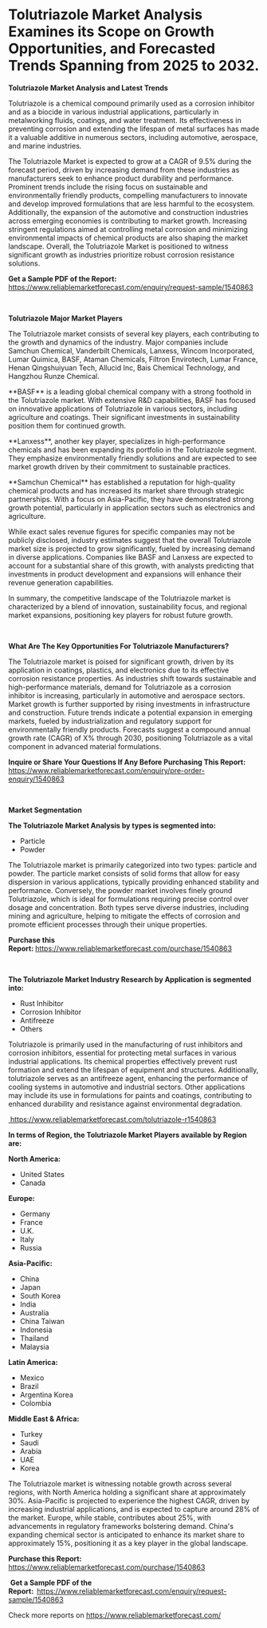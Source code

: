 <p><h1>Tolutriazole Market Analysis Examines its Scope on Growth Opportunities, and Forecasted Trends Spanning from 2025 to 2032.</h1></p><p><strong>Tolutriazole Market Analysis and Latest Trends</strong></p>
<p><p>Tolutriazole is a chemical compound primarily used as a corrosion inhibitor and as a biocide in various industrial applications, particularly in metalworking fluids, coatings, and water treatment. Its effectiveness in preventing corrosion and extending the lifespan of metal surfaces has made it a valuable additive in numerous sectors, including automotive, aerospace, and marine industries. </p><p>The Tolutriazole Market is expected to grow at a CAGR of 9.5% during the forecast period, driven by increasing demand from these industries as manufacturers seek to enhance product durability and performance. Prominent trends include the rising focus on sustainable and environmentally friendly products, compelling manufacturers to innovate and develop improved formulations that are less harmful to the ecosystem. Additionally, the expansion of the automotive and construction industries across emerging economies is contributing to market growth. Increasing stringent regulations aimed at controlling metal corrosion and minimizing environmental impacts of chemical products are also shaping the market landscape. Overall, the Tolutriazole Market is positioned to witness significant growth as industries prioritize robust corrosion resistance solutions.</p></p>
<p><strong>Get a Sample PDF of the Report:&nbsp;</strong> <a href="https://www.reliablemarketforecast.com/enquiry/request-sample/1540863?utm_campaign=1140&utm_medium=2&utm_source=Github&utm_content=ia&utm_term=30012025&utm_id=tolutriazole">https://www.reliablemarketforecast.com/enquiry/request-sample/1540863</a></p>
<p>&nbsp;</p>
<p><strong>Tolutriazole Major Market Players</strong></p>
<p><p>The Tolutriazole market consists of several key players, each contributing to the growth and dynamics of the industry. Major companies include Samchun Chemical, Vanderbilt Chemicals, Lanxess, Wincom Incorporated, Lumar Quimica, BASF, Ataman Chemicals, Filtron Envirotech, Lumar France, Henan Qingshuiyuan Tech, Allucid Inc, Bais Chemical Technology, and Hangzhou Runze Chemical.</p><p>**BASF** is a leading global chemical company with a strong foothold in the Tolutriazole market. With extensive R&D capabilities, BASF has focused on innovative applications of Tolutriazole in various sectors, including agriculture and coatings. Their significant investments in sustainability position them for continued growth.</p><p>**Lanxess**, another key player, specializes in high-performance chemicals and has been expanding its portfolio in the Tolutriazole segment. They emphasize environmentally friendly solutions and are expected to see market growth driven by their commitment to sustainable practices.</p><p>**Samchun Chemical** has established a reputation for high-quality chemical products and has increased its market share through strategic partnerships. With a focus on Asia-Pacific, they have demonstrated strong growth potential, particularly in application sectors such as electronics and agriculture.</p><p>While exact sales revenue figures for specific companies may not be publicly disclosed, industry estimates suggest that the overall Tolutriazole market size is projected to grow significantly, fueled by increasing demand in diverse applications. Companies like BASF and Lanxess are expected to account for a substantial share of this growth, with analysts predicting that investments in product development and expansions will enhance their revenue generation capabilities.</p><p>In summary, the competitive landscape of the Tolutriazole market is characterized by a blend of innovation, sustainability focus, and regional market expansions, positioning key players for robust future growth.</p></p>
<p>&nbsp;</p>
<p><strong>What Are The Key Opportunities For Tolutriazole Manufacturers?</strong></p>
<p><p>The Tolutriazole market is poised for significant growth, driven by its application in coatings, plastics, and electronics due to its effective corrosion resistance properties. As industries shift towards sustainable and high-performance materials, demand for Tolutriazole as a corrosion inhibitor is increasing, particularly in automotive and aerospace sectors. Market growth is further supported by rising investments in infrastructure and construction. Future trends indicate a potential expansion in emerging markets, fueled by industrialization and regulatory support for environmentally friendly products. Forecasts suggest a compound annual growth rate (CAGR) of X% through 2030, positioning Tolutriazole as a vital component in advanced material formulations.</p></p>
<p><strong>Inquire or Share Your Questions If Any Before Purchasing This Report:</strong> <a href="https://www.reliablemarketforecast.com/enquiry/pre-order-enquiry/1540863?utm_campaign=1140&utm_medium=2&utm_source=Github&utm_content=ia&utm_term=30012025&utm_id=tolutriazole">https://www.reliablemarketforecast.com/enquiry/pre-order-enquiry/1540863</a></p>
<p>&nbsp;</p>
<p><strong>Market Segmentation</strong></p>
<p><strong>The Tolutriazole Market Analysis by types is segmented into:</strong></p>
<p><ul><li>Particle</li><li>Powder</li></ul></p>
<p><p>The Tolutriazole market is primarily categorized into two types: particle and powder. The particle market consists of solid forms that allow for easy dispersion in various applications, typically providing enhanced stability and performance. Conversely, the powder market involves finely ground Tolutriazole, which is ideal for formulations requiring precise control over dosage and concentration. Both types serve diverse industries, including mining and agriculture, helping to mitigate the effects of corrosion and promote efficient processes through their unique properties.</p></p>
<p><strong>Purchase this Report:&nbsp;</strong><a href="https://www.reliablemarketforecast.com/purchase/1540863?utm_campaign=1140&utm_medium=2&utm_source=Github&utm_content=ia&utm_term=30012025&utm_id=tolutriazole">https://www.reliablemarketforecast.com/purchase/1540863</a></p>
<p>&nbsp;</p>
<p><strong>The Tolutriazole Market Industry Research by Application is segmented into:</strong></p>
<p><ul><li>Rust Inhibitor</li><li>Corrosion Inhibitor</li><li>Antifreeze</li><li>Others</li></ul></p>
<p><p>Tolutriazole is primarily used in the manufacturing of rust inhibitors and corrosion inhibitors, essential for protecting metal surfaces in various industrial applications. Its chemical properties effectively prevent rust formation and extend the lifespan of equipment and structures. Additionally, tolutriazole serves as an antifreeze agent, enhancing the performance of cooling systems in automotive and industrial sectors. Other applications may include its use in formulations for paints and coatings, contributing to enhanced durability and resistance against environmental degradation.</p></p>
<p><a href="https://www.reliablemarketforecast.com/tolutriazole-r1540863?utm_campaign=1140&utm_medium=2&utm_source=Github&utm_content=ia&utm_term=30012025&utm_id=tolutriazole">&nbsp;https://www.reliablemarketforecast.com/tolutriazole-r1540863</a></p>
<p><strong>In terms of Region, the Tolutriazole Market Players available by Region are:</strong></p>
<p>
    <p> <strong> North America: </strong>
        <ul>
            <li>United States</li>
            <li>Canada</li>
        </ul>
        </p> 
    <p> <strong> Europe: </strong>
        <ul>
            <li>Germany</li>
            <li>France</li>
            <li>U.K.</li>
            <li>Italy</li>
            <li>Russia</li>
        </ul>
        </p> 
    <p> <strong> Asia-Pacific: </strong>
        <ul>
            <li>China</li>
            <li>Japan</li>
            <li>South Korea</li>
            <li>India</li>
            <li>Australia</li>
            <li>China Taiwan</li>
            <li>Indonesia</li>
            <li>Thailand</li>
            <li>Malaysia</li>
        </ul>
        </p> 
    <p> <strong> Latin America: </strong>
        <ul>
            <li>Mexico</li>
            <li>Brazil</li>
            <li>Argentina Korea</li>
            <li>Colombia</li>
        </ul>
        </p> 
    <p> <strong> Middle East & Africa: </strong>
        <ul>
            <li>Turkey</li>
            <li>Saudi</li>
            <li>Arabia</li>
            <li>UAE</li>
            <li>Korea</li>
        </ul>
    </p>
    </p>
<p><p>The Tolutriazole market is witnessing notable growth across several regions, with North America holding a significant share at approximately 30%. Asia-Pacific is projected to experience the highest CAGR, driven by increasing industrial applications, and is expected to capture around 28% of the market. Europe, while stable, contributes about 25%, with advancements in regulatory frameworks bolstering demand. China's expanding chemical sector is anticipated to enhance its market share to approximately 15%, positioning it as a key player in the global landscape.</p></p>
<p><strong>Purchase this Report: </strong><a href="https://www.reliablemarketforecast.com/purchase/1540863?utm_campaign=1140&utm_medium=2&utm_source=Github&utm_content=ia&utm_term=30012025&utm_id=tolutriazole">https://www.reliablemarketforecast.com/purchase/1540863</a></p>
<p>&nbsp;<strong>Get a Sample PDF of the Report:&nbsp;&nbsp;</strong><a href="https://www.reliablemarketforecast.com/enquiry/request-sample/1540863?utm_campaign=1140&utm_medium=2&utm_source=Github&utm_content=ia&utm_term=30012025&utm_id=tolutriazole">https://www.reliablemarketforecast.com/enquiry/request-sample/1540863</a></p>
<p><strong></strong></p>
<p>Check more reports on <a href="https://www.reliablemarketforecast.com/?utm_campaign=1140&utm_medium=2&utm_source=Github&utm_content=ia&utm_term=30012025&utm_id=tolutriazole">https://www.reliablemarketforecast.com/</a></p>